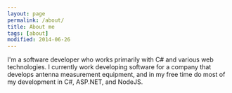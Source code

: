 ```yaml
---
layout: page
permalink: /about/
title: About me
tags: [about]
modified: 2014-06-26
---
```


I'm a software developer who works primarily with C# and various web technologies. I currently work developing software for a company that develops antenna measurement equipment, and in my free time do most of my development in C#, ASP.NET, and NodeJS.